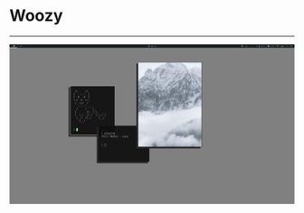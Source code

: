 # Woozy
---

![Woozy desktop](https://github.com/forrestblade/arch-dots/blob/master/Woozy/wallpapers/ArchLabs-30-3840x1080.png)

